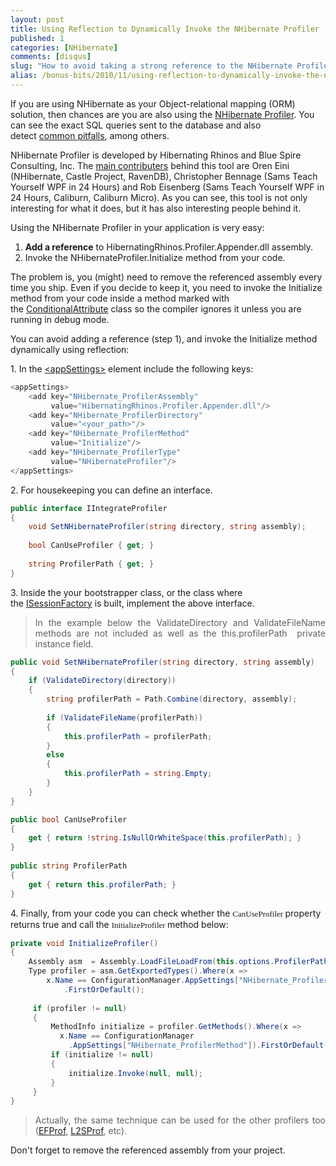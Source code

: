 ```yaml
---
layout: post
title: Using Reflection to Dynamically Invoke the NHibernate Profiler
published: 1
categories: [NHibernate]
comments: [disqus]
slug: "How to avoid taking a strong reference to the NHibernate Profiler."
alias: /bonus-bits/2010/11/using-reflection-to-dynamically-invoke-the-nhibernate-profiler.html
---
```


<p>If you are using NHibernate&#0160;as your Object-relational mapping (ORM) solution, then chances are you are also using the <a href="http://nhprof.com" target="_blank" title="NHibernate Profiler is a real-time visual debugger allowing a development team to gain valuable insight and perspective into their usage of NHibernate. The product is architected with input coming from many top industry leaders within the NHibernate community.">NHibernate Profiler</a>. You can see the exact SQL queries sent to the database and also detect&#0160;<a href="http://nhprof.com/Learn/Alerts" target="_blank" title="Alerts are presented in a concise code-review manner indicating patterns of misuse by your application.">common pitfalls</a>, among others.</p>
<p>NHibernate Profiler&#0160;is developed by Hibernating Rhinos and&#0160;Blue Spire Consulting, Inc. The <a href="http://nhprof.com/About" target="_blank" title="The NHibernate Profiler was developed by Hibernating Rhinos. The user interface was built by Blue Spire Consulting, Inc.">main contributers</a> behind this tool are Oren Eini (NHibernate, Castle Project, RavenDB), Christopher Bennage (Sams Teach Yourself WPF in 24 Hours) and Rob Eisenberg (Sams Teach Yourself WPF in 24 Hours, Caliburn, Caliburn Micro). As you can see, this tool is not only interesting for what it does, but it has also interesting people behind it.</p>
<p>Using the NHibernate Profiler in your application is very easy:</p>
<ol>
<li><strong>Add a reference</strong> to HibernatingRhinos.Profiler.Appender.dll assembly.</li>
<li>Invoke the NHibernateProfiler.Initialize method from your code.</li>
</ol>
<p>The problem is, you (might) need to remove the referenced assembly&#0160;every time you ship. Even if you decide to keep it, you need to invoke the Initialize method from your code inside a method marked with the&#0160;<a href="http://msdn.microsoft.com/en-us/library/system.diagnostics.conditionalattribute.aspx" target="_blank" title="Indicates to compilers that a method call or attribute should be ignored unless a specified conditional compilation symbol is defined.">ConditionalAttribute</a>&#0160;class so the compiler ignores it unless you are running in debug mode.</p>
<p>You can avoid adding a reference (step 1), and invoke the Initialize method dynamically&#0160;using reflection:</p>
<p>1. In the&#0160;<a href="http://msdn.microsoft.com/en-us/library/aa903313(VS.71).aspx" target="_blank" title="Contains custom application settings. This is a predefined configuration section provided by the .NET Framework.">&lt;appSettings&gt;</a> element include the following keys:</p>

```python
<appSettings>
    <add key="NHibernate_ProfilerAssembly"
         value="HibernatingRhinos.Profiler.Appender.dll"/>
    <add key="NHibernate_ProfilerDirectory"
         value="<your_path>"/>
    <add key="NHibernate_ProfilerMethod"
         value="Initialize"/>
    <add key="NHibernate_ProfilerType"
         value="NHibernateProfiler"/>
</appSettings>
```

<p>2. For housekeeping you can define an interface.</p>

```c#
public interface IIntegrateProfiler
{
    void SetNHibernateProfiler(string directory, string assembly);
 
    bool CanUseProfiler { get; }
 
    string ProfilerPath { get; }
}
```
      
<p>3. Inside the&#0160;your bootstrapper class, or the class where the&#0160;<a href="http://nhibernate.svn.sourceforge.net/viewvc/nhibernate/trunk/nhibernate/src/NHibernate/ISessionFactory.cs?revision=5259&amp;view=markup" target="_blank" title="Usually an application has a single SessionFactory. Threads servicing client requests obtain ISession&#39;s from the factory.">ISessionFactory</a>&#0160;is built, implement the above interface.</p>
<blockquote>
<p style="text-align: justify;">In the example below the ValidateDirectory and ValidateFileName methods are not included as well as the&#0160;this.profilerPath &#0160;private instance field.</p>
</blockquote>

```c#
public void SetNHibernateProfiler(string directory, string assembly)
{
    if (ValidateDirectory(directory))
    {
        string profilerPath = Path.Combine(directory, assembly);
 
        if (ValidateFileName(profilerPath))
        {
            this.profilerPath = profilerPath;
        }
        else
        {
            this.profilerPath = string.Empty;
        }
    }
}

public bool CanUseProfiler
{
    get { return !string.IsNullOrWhiteSpace(this.profilerPath); }
}
 
public string ProfilerPath
{
    get { return this.profilerPath; }
}
```
      
<p>4. Finally, from your code you can check whether the&#0160;<span style="font-family: Consolas; font-size: 13px;">CanUseProfiler&#0160;</span>property returns true and call the&#0160;<span style="font-family: Consolas; font-size: 13px;">InitializeProfiler&#0160;</span>method below:</p>

```c#
private void InitializeProfiler()
{
    Assembly asm  = Assembly.LoadFileLoadFrom(this.options.ProfilerPath);
    Type profiler = asm.GetExportedTypes().Where(x => 
        x.Name == ConfigurationManager.AppSettings["NHibernate_ProfilerType"])
            .FirstOrDefault();
 
     if (profiler != null)
     {
         MethodInfo initialize = profiler.GetMethods().Where(x => 
           x.Name == ConfigurationManager
             .AppSettings["NHibernate_ProfilerMethod"]).FirstOrDefault();
         if (initialize != null)
         {
             initialize.Invoke(null, null);
         }
     }
}
```

<blockquote>
<p style="text-align: justify;">Actually, the same technique can be used for the other profilers too (<a href="http://efprof.com/" target="_blank" title="Entity Framework Profiler is a real-time visual debugger allowing a development team to gain valuable insight and perspective into their usage of Entity Framework. The product is architected with input coming from many top industry leaders within the OR/M community.">EFProf</a>,&#0160;<a href="http://l2sprof.com/" target="_blank" title="Linq to Sql Profiler is a real-time visual debugger allowing a development team to gain valuable insight and perspective into their usage of Linq to Sql. The product is architected with input coming from many top industry leaders within the OR/M community.">L2SProf</a>, etc).</p>
</blockquote>
<p>Don&#39;t forget to remove the&#0160;referenced assembly from your project.</p>

